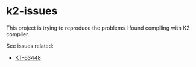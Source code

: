 # k2-issues

This project is trying to reproduce the problems I found compiling with K2 compiler.

See issues related:

* [KT-63448](https://youtrack.jetbrains.com/issue/KT-63448/K2-clash-The-following-declarations-have-the-same-JVM-signature)
